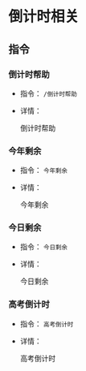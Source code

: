 # 倒计时相关

## 指令

### 倒计时帮助

- 指令： `/倒计时帮助`

- 详情：

  倒计时帮助

### 今年剩余

- 指令： `今年剩余`

- 详情：

  今年剩余

### 今日剩余

- 指令： `今日剩余`

- 详情：

  今日剩余

### 高考倒计时

- 指令： `高考倒计时`

- 详情：

  高考倒计时
  